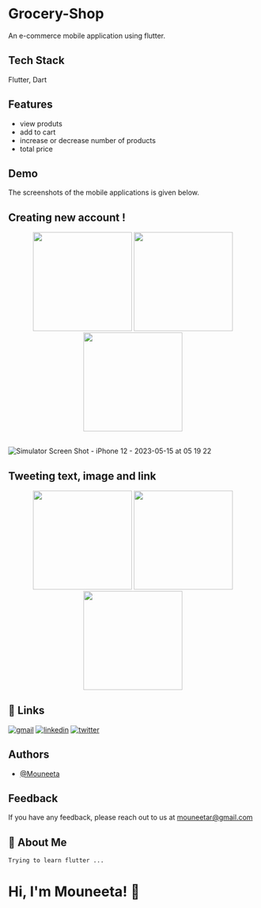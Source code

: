
# Grocery-Shop

An e-commerce mobile application using flutter.

## Tech Stack
Flutter, Dart
## Features

- view produts
- add to cart
- increase or decrease number of products 
- total price 



## Demo
The screenshots of the mobile applications is given below.

## Creating new account !

<div align = 'center'>
<img width="200"  src="https://github.com/Mouneeta/Grocery-shopping-app/assets/71824279/4720d14c-0546-4f03-96b4-af4cd5723404">
<img width="200"  src="![Simulator Screen Shot - iPhone 12 - 2023-05-15 at 05 19 18](https://github.com/Mouneeta/Grocery-shopping-app/assets/71824279/513c2ba2-734d-4766-bb69-ecbfdd3be725)">
<img width="200"  src="![Simulator Screen Shot - iPhone 12 - 2023-05-15 at 05 19 27](https://github.com/Mouneeta/Grocery-shopping-app/assets/71824279/6a819330-8491-4e70-ae1a-30c3be83365c)">
</div>


<br>![Simulator Screen Shot - iPhone 12 - 2023-05-15 at 05 19 22](https://github.com/Mouneeta/Grocery-shopping-app/assets/71824279/24418044-b3fe-4deb-a195-788048d6dac4)



## Tweeting text, image and link
<div align='center'>
<img width="200"  src="![Simulator Screen Shot - iPhone 12 - 2023-05-15 at 05 19 53](https://github.com/Mouneeta/Grocery-shopping-app/assets/71824279/392fbc51-d9ae-4aaa-9fb8-d472fac482d8)">
<img width="200"  src="![Simulator Screen Shot - iPhone 12 - 2023-05-15 at 05 20 06](https://github.com/Mouneeta/Grocery-shopping-app/assets/71824279/38e4d590-5dbf-48d6-aca6-c5c3a18639f9)">
<img width="200"  src="![Simulator Screen Shot - iPhone 12 - 2023-05-15 at 05 20 12](https://github.com/Mouneeta/Grocery-shopping-app/assets/71824279/d077fa51-91c3-4c60-9fbf-e660d323051b)">
</div>



## 🔗 Links
[![gmail](https://img.shields.io/badge/gmail-000?style=for-the-badge&logo=gmail&logoColor=white)](https://katherineoelsner.com/)
[![linkedin](https://img.shields.io/badge/linkedin-0A66C2?style=for-the-badge&logo=linkedin&logoColor=white)](https://www.linkedin.com/)
[![twitter](https://img.shields.io/badge/twitter-1DA1F2?style=for-the-badge&logo=twitter&logoColor=white)](https://twitter.com/)


## Authors

- [@Mouneeta](https://www.github.com/Mouneeta)

## Feedback

If you have any feedback, please reach out to us at mouneetar@gmail.com


## 🚀 About Me
    Trying to learn flutter ...


# Hi, I'm Mouneeta! 👋










